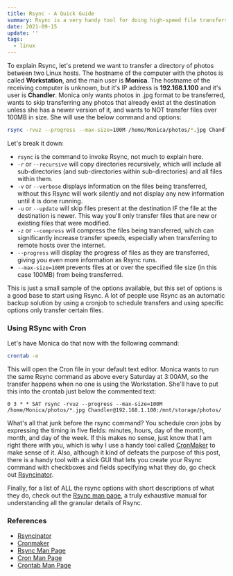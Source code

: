 ```yaml
---
title: Rsync - A Quick Guide
summary: Rsync is a very handy tool for doing high-speed file transfers between Linux hosts over a local network or remote hosts on the internet, such as EC2 instances on Amazon Web Services. You can pass options to Rsync to do things like recursive transfer (all files and sub-directories within the source directory are also transferred), ignore existing or newer files at the destination, and more.
date: 2021-09-15
update: ''
tags:
  - linux
---
```


To explain Rsync, let's pretend we want to transfer a directory of photos between two Linux hosts. The hostname of the computer with the photos is called **Workstation**, and the main user is **Monica**. The hostname of the receiving computer is unknown, but it's IP address is **192.168.1.100** and it's user is **Chandler**. Monica only wants photos in .jpg format to be transferred, wants to skip transferring any photos that already exist at the destination unless she has a newer version of it, and wants to NOT transfer files over 100MB in size. She will use the below command and options:

```bash
rsync -rvuz --progress --max-size=100M /home/Monica/photos/*.jpg Chandler@192.168.1.100:/mnt/storage/photos/
```

Let's break it down:

- `rsync` is the command to invoke Rsync, not much to explain here.
- `-r` or `--recursive` will copy directories recursively, which will include all sub-directories (and sub-directories within sub-directories) and all files within them.
- `-v` or `--verbose` displays information on the files being transferred, without this Rsync will work silently and not display any new information until it is done running.
- `-u` or `--update` will skip files present at the destination IF the file at the destination is newer. This way you'll only transfer files that are new or existing files that were modified.
- `-z` or `--compress` will compress the files being transferred, which can significantly increase transfer speeds, especially when transferring to remote hosts over the internet.
- `--progress` will display the progress of files as they are transferred, giving you even more information as Rsync runs.
- `--max-size=100M` prevents files at or over the specified file size (in this case 100MB) from being transferred.

This is just a small sample of the options available, but this set of options is a good base to start using Rsync. A lot of people use Rsync as an automatic backup solution by using a cronjob to schedule transfers and using specific options only transfer certain files.

### Using RSync with Cron

Let's have Monica do that now with the following command:

```bash
crontab -e
```

This will open the Cron file in your default text editor. Monica wants to run the same Rsync command as above every Saturday at 3:00AM, so the transfer happens when no one is using the Workstation. She'll have to put this into the crontab just below the commented text:

```shell
0 3 * * SAT rsync -rvuz --progress --max-size=100M /home/Monica/photos/*.jpg Chandler@192.168.1.100:/mnt/storage/photos/
```

What's all that junk before the rsync command? You schedule cron jobs by expressing the timing in five fields: minutes, hours, day of the month, month, and day of the week. If this makes no sense, just know that I am right there with you, which is why I use a handy tool called [CronMaker](https://cronmaker.com) to make sense of it. Also, although it kind of defeats the purpose of this post, there is a handy tool with a slick GUI that lets you create your Rsync command with checkboxes and fields specifying what they do, go check out [Rsyncinator](https://www.rsyncinator.app/web).

Finally, for a list of ALL the rsync options with short descriptions of what they do, check out the [Rsync man page](https://download.samba.org/pub/rsync/rsync.1), a truly exhaustive manual for understanding all the granular details of Rsync.

### References

- [Rsyncinator](https://www.rsyncinator.app/web)
- [Cronmaker](https://cronmaker.com)
- [Rsync Man Page](https://download.samba.org/pub/rsync/rsync.1)
- [Cron Man Page](https://man7.org/linux/man-pages/man8/cron.8.html)
- [Crontab Man Page](https://man7.org/linux/man-pages/man5/crontab.5.html)
